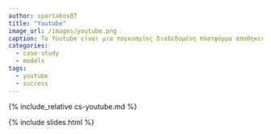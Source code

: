 ```yaml
---
author: spartakos87
title: "Youtube"
image_url: /images/youtube.png
caption: Το Youtube είναι μια παγκοσμίος διαδεδομένη πλατφόρμα αποθήκευσεις, διαμοιρασμού και αναπαραγωγής πολυμέσων. Απο την ενφανισή της το 2005 έχει αλλάξει ριζικά τον τρόπο διασκέδασης αλλά έχει παίξει σημαντικό ρόλο και σε άλλους τομείς όπως η εκπαίδευση. 
categories:
  - case-study
  - models
tags:
  - youtube
  - success
---
```


{% include_relative cs-youtube.md %}

{% include slides.html %}
